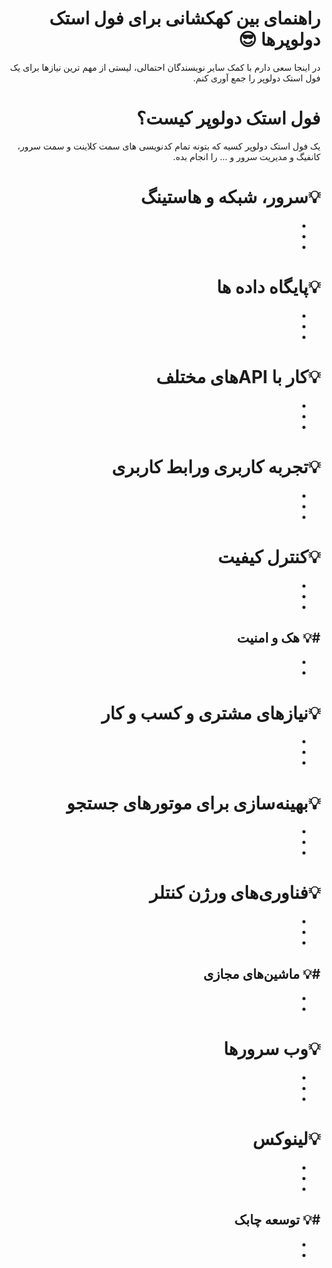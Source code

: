 <div dir="rtl">

# راهنمای بین کهکشانی برای فول استک دولوپرها :sunglasses:


در اینجا سعی دارم با کمک سایر نویسندگان احتمالی، لیستی از مهم ترین نیازها برای یک فول استک دولوپر را جمع آوری کنم.

# فول استک دولوپر کیست؟
یک فول استک دولوپر کسیه که بتونه  تمام کدنویسی های سمت کلاینت و سمت سرور، کانفیگ و مدیریت سرور و ... را انجام بده.

# :bulb:سرور، شبکه و هاستینگ 
-
-
-

# :bulb:پایگاه داده ها 
-
-
-

#	:bulb:کار با  APIهای مختلف
-
-
-

#	:bulb:تجربه کاربری ورابط کاربری
-
-
-

#	:bulb:کنترل کیفیت
-
-
-

#:bulb:	هک و امنیت
-
-
-

#	:bulb:نیازهای مشتری و کسب و کار
-
-
-

#	:bulb:بهینه‌سازی برای موتورهای جستجو 
-
-
-

#	:bulb:فناوری‌های ورژن کنتلر 
-
-
-

#:bulb:	ماشین‌های مجازی
-
-
-

#	:bulb:وب‌ سرورها
-
-
-

#	:bulb:لینوکس 
-
-
-

#:bulb:	توسعه چابک
-
-
-


